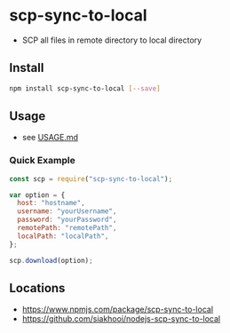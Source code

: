 # scp-sync-to-local

- SCP all files in remote directory to local directory

## Install

```bash
npm install scp-sync-to-local [--save]
```

## Usage

- see [USAGE.md](USAGE.md)

### Quick Example

```js
const scp = require("scp-sync-to-local");

var option = {
  host: "hostname",
  username: "yourUsername",
  password: "yourPassword",
  remotePath: "remotePath",
  localPath: "localPath",
};

scp.download(option);
```

## Locations

- <https://www.npmjs.com/package/scp-sync-to-local>
- <https://github.com/siakhooi/nodejs-scp-sync-to-local>
